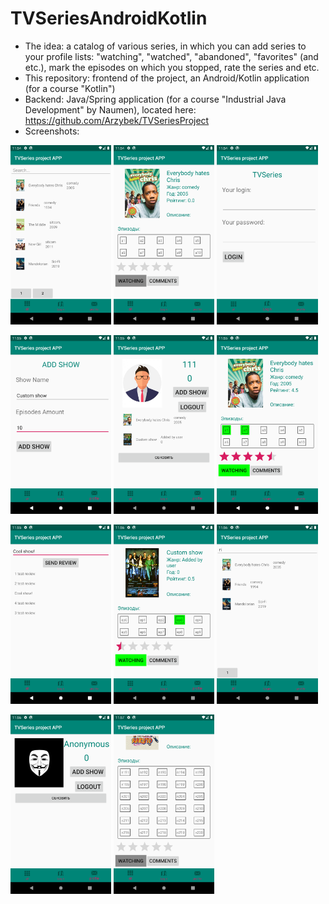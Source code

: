# TVSeriesAndroidKotlin
* The idea: a catalog of various series, in which you can add series to your profile lists: "watching", "watched", "abandoned", "favorites" (and etc.), mark the episodes on which you stopped, rate the series and etc.
* This repository: frontend of the project, an Android/Kotlin application (for a course "Kotlin")
* Backend: Java/Spring application (for a course "Industrial Java Development" by Naumen), located here: https://github.com/Arzybek/TVSeriesProject
* Screenshots:

<p float="left">
    <img width="32%" src="/screenshots/1.png">
    <img src="/screenshots/2.png" width="32%">
    <img src="/screenshots/3.png" width="32%">
</p>
<p float="left">
    <img width="32%" src="/screenshots/4.png">
    <img src="/screenshots/5.png" width="32%">
    <img src="/screenshots/6.png" width="32%">
</p>
<p float="left">
    <img width="32%" src="/screenshots/7.png">
    <img src="/screenshots/8.png" width="32%">
    <img src="/screenshots/9.png" width="32%">
</p>
<p float="left">
    <img width="32%" src="/screenshots/10.png">
    <img src="/screenshots/11.png" width="32%">
</p>

